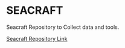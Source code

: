 # SEACRAFT
Seacraft Repository to Collect data and tools.

[Seacraft Repository Link](https://tiny.cc/seacraft)
